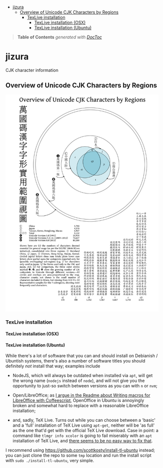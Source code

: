 

- [jizura](#jizura)
	- [Overview of Unicode CJK Characters by Regions](#overview-of-unicode-cjk-characters-by-regions)
		- [TexLive installation](#texlive-installation)
			- [TexLive installation (OSX)](#texlive-installation-osx)
			- [TexLive installation (Ubuntu)](#texlive-installation-ubuntu)

> **Table of Contents**  *generated with [DocToc](http://doctoc.herokuapp.com/)*


# jizura
CJK character information

## Overview of Unicode CJK Characters by Regions

![](https://github.com/loveencounterflow/jizura/raw/master/texts/unicode-cjk-chrs-by-regions/euler-venn-diagram-cjk-usage-by-region.png)


### TexLive installation

#### TexLive installation (OSX)


#### TexLive installation (Ubuntu)

While there's a lot of software that you can and should install on Debianish /
Ubuntish systems, there's also a number of software titles you should definitely
*not* install that way; examples include

* NodeJS, which will always be outdated when installed via `apt`, will get
  the wrong name (`nodejs` instead of `node`), and will not give you the opportunity
  to just-so switch between versions as you can with `n` or `nvm`;

* Open/LibreOffice; as [I argue in the Readme about Writing macros for LibreOffice with
  Coffeescript](https://github.com/loveencounterflow/coffeelibre#remarks-for-running-aoo-on-ubuntu),
  OpenOffice in Ubuntu is annoyingly broken and somewhat hard to replace with
  a reasonable LibreOffice installation;

* and, sadly, TeX Live. Turns out while you can choose between a 'basic' and a 'full'
  installation of TeX Live using `apt-get`, neither will be 'as full' as the one
  that'd get with the official TeX Live download. Case in point: a command like
  `tlmgr info xcolor` is going to fail miserably with an `apt` installation
  of TeX Live, and [there seems to be no easy way to fix that](http://tex.stackexchange.com/questions/137428/tlmgr-cannot-setup-tlpdb).

I recommend using https://github.com/scottkosty/install-tl-ubuntu instead; you can just clone
the repo to some `tmp` location and run the install script with `sudo ./install-tl-ubuntu`,
very simple.




